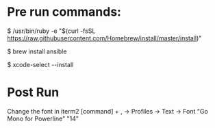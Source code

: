 # Pre run commands:
$ /usr/bin/ruby -e "$(curl -fsSL https://raw.githubusercontent.com/Homebrew/install/master/install)"

$ brew install ansible

$ xcode-select --install

# Post Run
Change the font in iterm2
    [command] + , -> Profiles -> Text -> Font "Go Mono for Powerline"
                                         "14"
